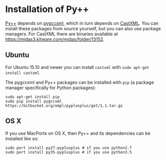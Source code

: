 # Installation of Py++

[Py++](https://bitbucket.org/ompl/pyplusplus) depends on [pygccxml](https://github.com/gccxml/pygccxml), which in turn depends on [CastXML](https://github.com/CastXML/CastXML). You can install these packages from source yourself, but you can also use package managers. For CastXML there are binaries available at <https://midas3.kitware.com/midas/folder/13152>.

## Ubuntu

For Ubuntu 15.10 and newer you can install `castxml` with `sudo apt-get install castxml`.

The pygccxml and Py++ packages can be installed with `pip` (a package manager specifically for Python packages):

    sudo apt-get install pip
    sudo pip install pygccxml https://bitbucket.org/ompl/pyplusplus/get/1.1.tar.gz

## OS X

If you use MacPorts on OS X, then Py++ and its dependencies can be installed like so:

    sudo port install py27-pyplusplus # if you use python2.7
    sudo port install py35-pyplusplus # if you use python3.5
